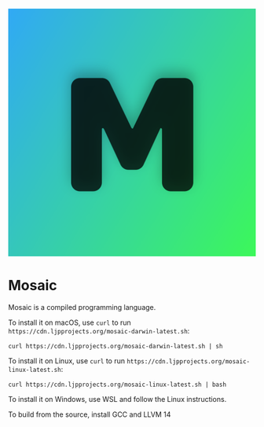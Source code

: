 ![logo](../../icons/mosaic-logo.svg)
# Mosaic
Mosaic is a compiled programming language.

To install it on macOS,
use `curl` to run `https://cdn.ljpprojects.org/mosaic-darwin-latest.sh`:

```shell
curl https://cdn.ljpprojects.org/mosaic-darwin-latest.sh | sh
```

To install it on Linux,
use `curl` to run `https://cdn.ljpprojects.org/mosaic-linux-latest.sh`:

```shell
curl https://cdn.ljpprojects.org/mosaic-linux-latest.sh | bash
```

To install it on Windows,
use WSL and follow the Linux instructions.

To build from the source, install GCC and LLVM 14
```shell

```